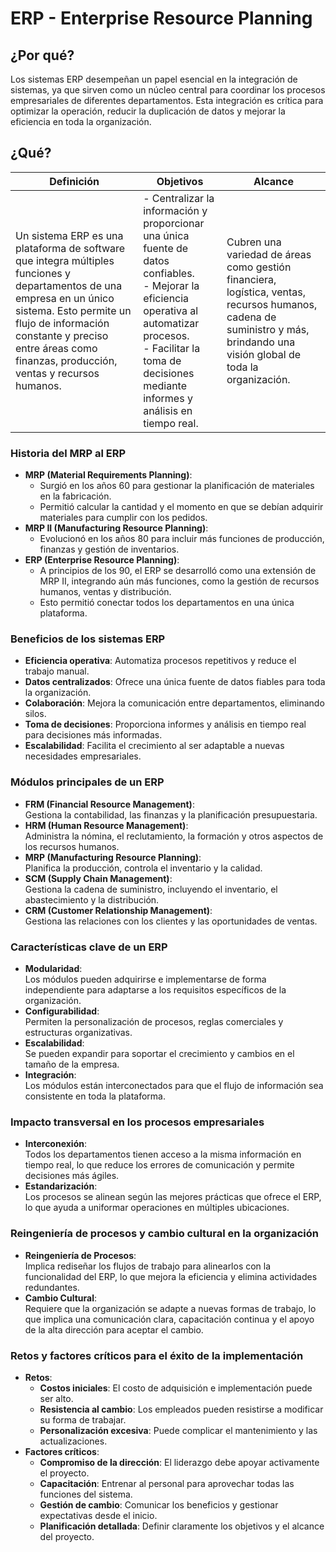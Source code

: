 # ERP - Enterprise Resource Planning

## ¿Por qué?

Los sistemas ERP desempeñan un papel esencial en la integración de sistemas, ya que sirven como un núcleo central para coordinar los procesos empresariales de diferentes departamentos. Esta integración es crítica para optimizar la operación, reducir la duplicación de datos y mejorar la eficiencia en toda la organización.

## ¿Qué?

|Definición|Objetivos|Alcance|
|-|-|-|
Un sistema ERP es una plataforma de software que integra múltiples funciones y departamentos de una empresa en un único sistema. Esto permite un flujo de información constante y preciso entre áreas como finanzas, producción, ventas y recursos humanos.|- Centralizar la información y proporcionar una única fuente de datos confiables.<br>- Mejorar la eficiencia operativa al automatizar procesos.<br>- Facilitar la toma de decisiones mediante informes y análisis en tiempo real.|Cubren una variedad de áreas como gestión financiera, logística, ventas, recursos humanos, cadena de suministro y más, brindando una visión global de toda la organización.

### Historia del MRP al ERP

- **MRP (Material Requirements Planning)**:  
  - Surgió en los años 60 para gestionar la planificación de materiales en la fabricación.
  - Permitió calcular la cantidad y el momento en que se debían adquirir materiales para cumplir con los pedidos.
- **MRP II (Manufacturing Resource Planning)**:  
  - Evolucionó en los años 80 para incluir más funciones de producción, finanzas y gestión de inventarios.
- **ERP (Enterprise Resource Planning)**:  
  - A principios de los 90, el ERP se desarrolló como una extensión de MRP II, integrando aún más funciones, como la gestión de recursos humanos, ventas y distribución.
  - Esto permitió conectar todos los departamentos en una única plataforma.

### Beneficios de los sistemas ERP

- **Eficiencia operativa**: Automatiza procesos repetitivos y reduce el trabajo manual.
- **Datos centralizados**: Ofrece una única fuente de datos fiables para toda la organización.
- **Colaboración**: Mejora la comunicación entre departamentos, eliminando silos.
- **Toma de decisiones**: Proporciona informes y análisis en tiempo real para decisiones más informadas.
- **Escalabilidad**: Facilita el crecimiento al ser adaptable a nuevas necesidades empresariales.

### Módulos principales de un ERP

- **FRM (Financial Resource Management)**:  
  Gestiona la contabilidad, las finanzas y la planificación presupuestaria.
- **HRM (Human Resource Management)**:  
  Administra la nómina, el reclutamiento, la formación y otros aspectos de los recursos humanos.
- **MRP (Manufacturing Resource Planning)**:  
  Planifica la producción, controla el inventario y la calidad.
- **SCM (Supply Chain Management)**:  
  Gestiona la cadena de suministro, incluyendo el inventario, el abastecimiento y la distribución.
- **CRM (Customer Relationship Management)**:  
  Gestiona las relaciones con los clientes y las oportunidades de ventas.

### Características clave de un ERP

- **Modularidad**:  
  Los módulos pueden adquirirse e implementarse de forma independiente para adaptarse a los requisitos específicos de la organización.
- **Configurabilidad**:  
  Permiten la personalización de procesos, reglas comerciales y estructuras organizativas.
- **Escalabilidad**:  
  Se pueden expandir para soportar el crecimiento y cambios en el tamaño de la empresa.
- **Integración**:  
  Los módulos están interconectados para que el flujo de información sea consistente en toda la plataforma.

### Impacto transversal en los procesos empresariales

- **Interconexión**:  
  Todos los departamentos tienen acceso a la misma información en tiempo real, lo que reduce los errores de comunicación y permite decisiones más ágiles.
- **Estandarización**:  
  Los procesos se alinean según las mejores prácticas que ofrece el ERP, lo que ayuda a uniformar operaciones en múltiples ubicaciones.

### Reingeniería de procesos y cambio cultural en la organización

- **Reingeniería de Procesos**:  
  Implica rediseñar los flujos de trabajo para alinearlos con la funcionalidad del ERP, lo que mejora la eficiencia y elimina actividades redundantes.
- **Cambio Cultural**:  
  Requiere que la organización se adapte a nuevas formas de trabajo, lo que implica una comunicación clara, capacitación continua y el apoyo de la alta dirección para aceptar el cambio.

### Retos y factores críticos para el éxito de la implementación

- **Retos**:
  - **Costos iniciales**: El costo de adquisición e implementación puede ser alto.
  - **Resistencia al cambio**: Los empleados pueden resistirse a modificar su forma de trabajar.
  - **Personalización excesiva**: Puede complicar el mantenimiento y las actualizaciones.
- **Factores críticos**:
  - **Compromiso de la dirección**: El liderazgo debe apoyar activamente el proyecto.
  - **Capacitación**: Entrenar al personal para aprovechar todas las funciones del sistema.
  - **Gestión de cambio**: Comunicar los beneficios y gestionar expectativas desde el inicio.
  - **Planificación detallada**: Definir claramente los objetivos y el alcance del proyecto.
